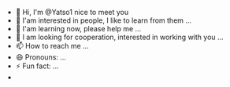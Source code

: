 - 👋 Hi, I'm @Yatso1 nice to meet you
- 👀 I'am interested in people, I like to learn from them ...
- 🌱 I'am learning now, please help me ...
- 💞️ I am looking for cooperation, interested in working with you ...
- 📫 How to reach me ...
- 😄 Pronouns: ...
- ⚡ Fun fact: ...
- 
<!---
Yatso1/Yatso1 is a ✨ special ✨ repository because its `README.md` (this file) appears on your GitHub profile.
You can click the Preview link to take a look at your changes.
--->
